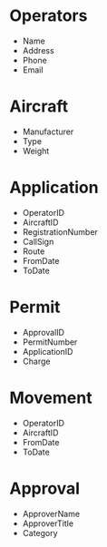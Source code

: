 # Operators
- Name
- Address
- Phone
- Email

# Aircraft
- Manufacturer
- Type
- Weight

# Application
- OperatorID
- AircraftID
- RegistrationNumber
- CallSign
- Route
- FromDate
- ToDate

# Permit
- ApprovalID
- PermitNumber
- ApplicationID
- Charge

# Movement
- OperatorID
- AircraftID
- FromDate
- ToDate

# Approval
- ApproverName
- ApproverTitle
- Category
